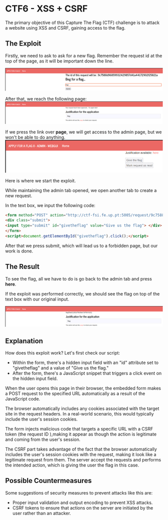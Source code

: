 # CTF6 - XSS + CSRF

The primary objective of this Capture The Flag (CTF) challenge is to attack a website using XSS and CSRF, gaining access to the flag.

## The Exploit
Firstly, we need to ask to ask for a new flag. Remember the request id at the top of the page, as it will be important down the line.

![image1](images/ctfxss/xss1.png)

After that, we reach the following page:
![image2](images/ctfxss/xss2.png)

If we press the link over **page**, we will get access to the admin page, but we won't be able to do anything.
![image3](images/ctfxss/xss3.png)

Here is where we start the exploit.

While maintaining the admin tab opened, we open another tab to create a new request.

In the text box, we input the following code:

```html
<form method="POST" action="http://ctf-fsi.fe.up.pt:5005/request/9c7588d96859932429857d41a44172902f25821a/approve" role="form">
<div class="submit">
<input type="submit" id="givetheflag" value="Give us the flag"> </div>
</form>
<script>document.getElementById("givetheflag").click();</script>
```

After that we press submit, which will lead us to a forbidden page, but our work is done.



## The Result

To see the flag, all we have to do is go back to the admin tab and press **here**.

If the exploit was performed correctly, we should see the flag on top of the text box with our original input.

![image4](images/ctfxss/xss4.png)

## Explanation

How does this exploit work?
Let's first check our script:
- Within the form, there's a hidden input field with an "id" attribute set to "givetheflag" and a value of "Give us the flag."
- After the form, there's a JavaScript snippet that triggers a click event on the hidden input field.

When the user opens this page in their browser, the embedded form makes a POST request to the specified URL automatically as a result of the JavaScript code.

The browser automatically includes any cookies associated with the target site in the request headers. In a real-world scenario, this would typically include the user's session cookies.

The form injects malicious code that targets a specific URL with a CSRF token (the request ID ),making it appear as though the action is legitimate and coming from the user's session.

The CSRF part takes advantage of the fact that the browser automatically includes the user's session cookies with the request, making it look like a legitimate request from them. The server accept the requests and performs the intended action, which is giving the user the flag in this case.

## Possible Countermeasures

Some suggestions of security measures to prevent attacks like this are:

- Proper input validation and output encoding to prevent XSS attacks.
- CSRF tokens to ensure that actions on the server are initiated by the user rather than an attacker.
